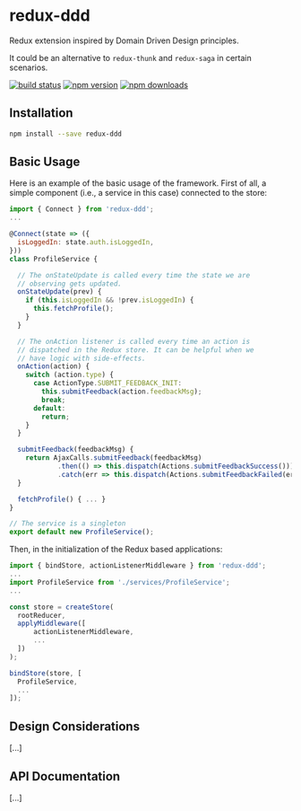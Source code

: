 redux-ddd
=========

Redux extension inspired by Domain Driven Design principles.

It could be an alternative to `redux-thunk` and `redux-saga` in certain scenarios.

[![build status](https://img.shields.io/travis/alessiodm/redux-ddd/master.svg?style=flat-square)](https://travis-ci.org/alessiodm/redux-ddd)
[![npm version](https://img.shields.io/npm/v/redux-ddd.svg?style=flat-square)](https://www.npmjs.com/package/redux-ddd)
[![npm downloads](https://img.shields.io/npm/dm/redux-ddd.svg?style=flat-square)](https://www.npmjs.com/package/redux-ddd)

## Installation

```bash
npm install --save redux-ddd
```

## Basic Usage

Here is an example of the basic usage of the framework.
First of all, a simple component (i.e., a service in this case) connected to the store:

```javascript
import { Connect } from 'redux-ddd';
...

@Connect(state => ({
  isLoggedIn: state.auth.isLoggedIn,
}))
class ProfileService {

  // The onStateUpdate is called every time the state we are
  // observing gets updated.
  onStateUpdate(prev) {
    if (this.isLoggedIn && !prev.isLoggedIn) {
      this.fetchProfile();
    }
  }

  // The onAction listener is called every time an action is
  // dispatched in the Redux store. It can be helpful when we
  // have logic with side-effects.
  onAction(action) {
    switch (action.type) {
      case ActionType.SUBMIT_FEEDBACK_INIT:
        this.submitFeedback(action.feedbackMsg);
        break;
      default:
        return;
    }
  }

  submitFeedback(feedbackMsg) {
    return AjaxCalls.submitFeedback(feedbackMsg)
            .then(() => this.dispatch(Actions.submitFeedbackSuccess()))
            .catch(err => this.dispatch(Actions.submitFeedbackFailed(err)));
  }

  fetchProfile() { ... }
}

// The service is a singleton
export default new ProfileService();
```

Then, in the initialization of the Redux based applications:

```javascript
import { bindStore, actionListenerMiddleware } from 'redux-ddd';
...
import ProfileService from './services/ProfileService';
...

const store = createStore(
  rootReducer,
  applyMiddleware([
      actionListenerMiddleware,
      ...
  ])
);

bindStore(store, [
  ProfileService,
  ...
]);
```

## Design Considerations

[...]

## API Documentation

[...]

